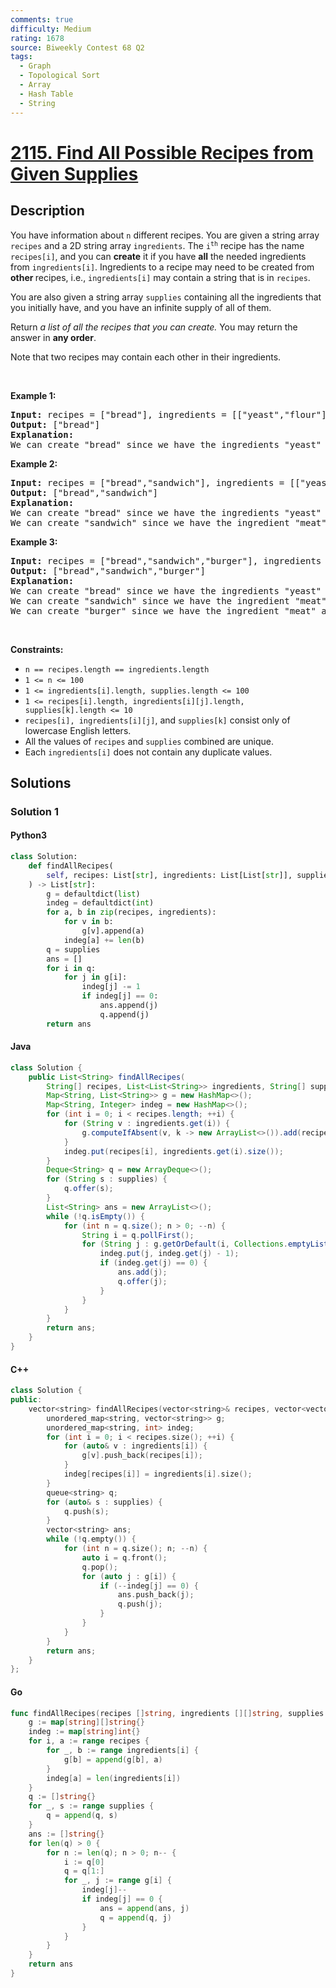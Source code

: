 ```yaml
---
comments: true
difficulty: Medium
rating: 1678
source: Biweekly Contest 68 Q2
tags:
  - Graph
  - Topological Sort
  - Array
  - Hash Table
  - String
---
```


<!-- problem:start -->

# [2115. Find All Possible Recipes from Given Supplies](https://leetcode.com/problems/find-all-possible-recipes-from-given-supplies)


## Description

<!-- description:start -->

<p>You have information about <code>n</code> different recipes. You are given a string array <code>recipes</code> and a 2D string array <code>ingredients</code>. The <code>i<sup>th</sup></code> recipe has the name <code>recipes[i]</code>, and you can <strong>create</strong> it if you have <strong>all</strong> the needed ingredients from <code>ingredients[i]</code>. Ingredients to a recipe may need to be created from <strong>other </strong>recipes, i.e., <code>ingredients[i]</code> may contain a string that is in <code>recipes</code>.</p>

<p>You are also given a string array <code>supplies</code> containing all the ingredients that you initially have, and you have an infinite supply of all of them.</p>

<p>Return <em>a list of all the recipes that you can create. </em>You may return the answer in <strong>any order</strong>.</p>

<p>Note that two recipes may contain each other in their ingredients.</p>

<p>&nbsp;</p>
<p><strong class="example">Example 1:</strong></p>

<pre>
<strong>Input:</strong> recipes = [&quot;bread&quot;], ingredients = [[&quot;yeast&quot;,&quot;flour&quot;]], supplies = [&quot;yeast&quot;,&quot;flour&quot;,&quot;corn&quot;]
<strong>Output:</strong> [&quot;bread&quot;]
<strong>Explanation:</strong>
We can create &quot;bread&quot; since we have the ingredients &quot;yeast&quot; and &quot;flour&quot;.
</pre>

<p><strong class="example">Example 2:</strong></p>

<pre>
<strong>Input:</strong> recipes = [&quot;bread&quot;,&quot;sandwich&quot;], ingredients = [[&quot;yeast&quot;,&quot;flour&quot;],[&quot;bread&quot;,&quot;meat&quot;]], supplies = [&quot;yeast&quot;,&quot;flour&quot;,&quot;meat&quot;]
<strong>Output:</strong> [&quot;bread&quot;,&quot;sandwich&quot;]
<strong>Explanation:</strong>
We can create &quot;bread&quot; since we have the ingredients &quot;yeast&quot; and &quot;flour&quot;.
We can create &quot;sandwich&quot; since we have the ingredient &quot;meat&quot; and can create the ingredient &quot;bread&quot;.
</pre>

<p><strong class="example">Example 3:</strong></p>

<pre>
<strong>Input:</strong> recipes = [&quot;bread&quot;,&quot;sandwich&quot;,&quot;burger&quot;], ingredients = [[&quot;yeast&quot;,&quot;flour&quot;],[&quot;bread&quot;,&quot;meat&quot;],[&quot;sandwich&quot;,&quot;meat&quot;,&quot;bread&quot;]], supplies = [&quot;yeast&quot;,&quot;flour&quot;,&quot;meat&quot;]
<strong>Output:</strong> [&quot;bread&quot;,&quot;sandwich&quot;,&quot;burger&quot;]
<strong>Explanation:</strong>
We can create &quot;bread&quot; since we have the ingredients &quot;yeast&quot; and &quot;flour&quot;.
We can create &quot;sandwich&quot; since we have the ingredient &quot;meat&quot; and can create the ingredient &quot;bread&quot;.
We can create &quot;burger&quot; since we have the ingredient &quot;meat&quot; and can create the ingredients &quot;bread&quot; and &quot;sandwich&quot;.
</pre>

<p>&nbsp;</p>
<p><strong>Constraints:</strong></p>

<ul>
	<li><code>n == recipes.length == ingredients.length</code></li>
	<li><code>1 &lt;= n &lt;= 100</code></li>
	<li><code>1 &lt;= ingredients[i].length, supplies.length &lt;= 100</code></li>
	<li><code>1 &lt;= recipes[i].length, ingredients[i][j].length, supplies[k].length &lt;= 10</code></li>
	<li><code>recipes[i], ingredients[i][j]</code>, and <code>supplies[k]</code> consist only of lowercase English letters.</li>
	<li>All the values of <code>recipes</code> and <code>supplies</code>&nbsp;combined are unique.</li>
	<li>Each <code>ingredients[i]</code> does not contain any duplicate values.</li>
</ul>

<!-- description:end -->

## Solutions

<!-- solution:start -->

### Solution 1

<!-- tabs:start -->

#### Python3

```python
class Solution:
    def findAllRecipes(
        self, recipes: List[str], ingredients: List[List[str]], supplies: List[str]
    ) -> List[str]:
        g = defaultdict(list)
        indeg = defaultdict(int)
        for a, b in zip(recipes, ingredients):
            for v in b:
                g[v].append(a)
            indeg[a] += len(b)
        q = supplies
        ans = []
        for i in q:
            for j in g[i]:
                indeg[j] -= 1
                if indeg[j] == 0:
                    ans.append(j)
                    q.append(j)
        return ans
```

#### Java

```java
class Solution {
    public List<String> findAllRecipes(
        String[] recipes, List<List<String>> ingredients, String[] supplies) {
        Map<String, List<String>> g = new HashMap<>();
        Map<String, Integer> indeg = new HashMap<>();
        for (int i = 0; i < recipes.length; ++i) {
            for (String v : ingredients.get(i)) {
                g.computeIfAbsent(v, k -> new ArrayList<>()).add(recipes[i]);
            }
            indeg.put(recipes[i], ingredients.get(i).size());
        }
        Deque<String> q = new ArrayDeque<>();
        for (String s : supplies) {
            q.offer(s);
        }
        List<String> ans = new ArrayList<>();
        while (!q.isEmpty()) {
            for (int n = q.size(); n > 0; --n) {
                String i = q.pollFirst();
                for (String j : g.getOrDefault(i, Collections.emptyList())) {
                    indeg.put(j, indeg.get(j) - 1);
                    if (indeg.get(j) == 0) {
                        ans.add(j);
                        q.offer(j);
                    }
                }
            }
        }
        return ans;
    }
}
```

#### C++

```cpp
class Solution {
public:
    vector<string> findAllRecipes(vector<string>& recipes, vector<vector<string>>& ingredients, vector<string>& supplies) {
        unordered_map<string, vector<string>> g;
        unordered_map<string, int> indeg;
        for (int i = 0; i < recipes.size(); ++i) {
            for (auto& v : ingredients[i]) {
                g[v].push_back(recipes[i]);
            }
            indeg[recipes[i]] = ingredients[i].size();
        }
        queue<string> q;
        for (auto& s : supplies) {
            q.push(s);
        }
        vector<string> ans;
        while (!q.empty()) {
            for (int n = q.size(); n; --n) {
                auto i = q.front();
                q.pop();
                for (auto j : g[i]) {
                    if (--indeg[j] == 0) {
                        ans.push_back(j);
                        q.push(j);
                    }
                }
            }
        }
        return ans;
    }
};
```

#### Go

```go
func findAllRecipes(recipes []string, ingredients [][]string, supplies []string) []string {
	g := map[string][]string{}
	indeg := map[string]int{}
	for i, a := range recipes {
		for _, b := range ingredients[i] {
			g[b] = append(g[b], a)
		}
		indeg[a] = len(ingredients[i])
	}
	q := []string{}
	for _, s := range supplies {
		q = append(q, s)
	}
	ans := []string{}
	for len(q) > 0 {
		for n := len(q); n > 0; n-- {
			i := q[0]
			q = q[1:]
			for _, j := range g[i] {
				indeg[j]--
				if indeg[j] == 0 {
					ans = append(ans, j)
					q = append(q, j)
				}
			}
		}
	}
	return ans
}
```

<!-- tabs:end -->

<!-- solution:end -->

<!-- problem:end -->
